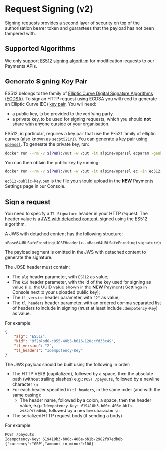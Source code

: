 # Request Signing (v2)

Signing requests provides a second layer of security on top of the authorisation bearer token and guarantees that the payload has not been tampered with.

## Supported Algorithms
We only support [ES512](https://tools.ietf.org/html/rfc7518#page-9) [signing algorithm](https://tools.ietf.org/html/rfc7518) for modification requests to our Payments APIs.

## Generate Signing Key Pair
ES512 belongs to the family of [Elliptic Curve Digital Signature Algorithms (ECDSA)](https://en.wikipedia.org/wiki/Elliptic_Curve_Digital_Signature_Algorithm).
To sign an HTTP request using ECDSA you will need to generate an Elliptic Curve (EC) [key pair](https://en.wikipedia.org/wiki/Public-key_cryptography). You will need:

- a public key, to be provided to the verifying party.
- a private key, to be used for signing requests, which you should **not** share with anyone outside of your organisation.

ES512, in particular, requires a key pair that use the P-521 family of elliptic curves (also known as `secpt521r1`).
You can generate a key pair using [`openssl`](https://www.openssl.org/).
To generate the private key, run:

```bash
docker run --rm -v ${PWD}:/out -w /out -it alpine/openssl ecparam -genkey -name secp521r1 -noout -out ec512-private-key.pem
```

You can then obtain the public key by running:

```bash
docker run --rm -v ${PWD}:/out -w /out -it alpine/openssl ec -in ec512-private-key.pem -pubout -out ec512-public-key.pem
```

`ec512-public-key.pem` is the file you should upload in the **NEW** Payments Settings page in our Console.

## Sign a request
You need to specify a `Tl-Signature` header in your HTTP request.
The header value is a [JWS with detached content](https://tools.ietf.org/html/rfc7515#appendix-F), signed using the ES512 algorithm.  

A JWS with detached content has the following structure:

```txt
<Base64URLSafeEncoding(JOSEHeader)>..<Base64URLSafeEncoding(signature)>
````

The payload segment is omitted in the JWS with detached content to generate the signature.

The JOSE header must contain:
- The `alg` header parameter, with `ES512` as value;
- The `kid` header parameter, with the id of the key used for signing as value (i.e. the UUID value shown in the **NEW** Payments Settings in Console next to your uploaded public key);
- The `tl_version` header parameter, with `"2"` as value;
- The `tl_headers` header parameter, with an ordered comma separated list of headers to include in signing (must at least include `Idempotency-Key`) as value.

For example:

```json
{
    "alg": "ES512",
    "kid": "9f2b7bd6-c055-40b5-b616-120ccfd33c49",
    "tl_version": "2",
    "tl_headers": "Idempotency-Key"
}
```

The JWS payload should be built using the following in order:
- The HTTP VERB (capitalized), followed by a space, then the absolute path (without trailing slashes) e.g.: `POST /payouts`, followed by a newline character `\n`
- For each header specified in `tl_headers`, in the same order (and with the same casing):
    - The header name, followed by a colon, a space, then the header value, e.g.: `Idempotency-Key: 619410b3-b00c-406e-bb1b-2982f97edb8b`, followed by a newline character `\n`
- The serialized HTTP request body (if sending a body)

For example:

```txt
POST /payouts
Idempotency-Key: 619410b3-b00c-406e-bb1b-2982f97edb8b
{"currency":"GBP","amount_in_minor":100}
```
